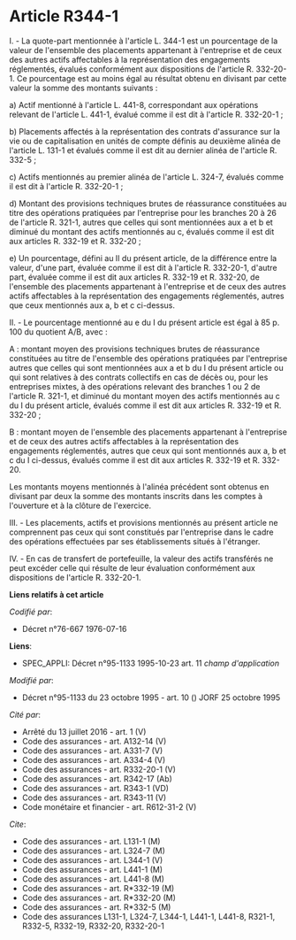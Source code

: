 # Article R344-1

I. - La quote-part mentionnée à l'article L. 344-1 est un pourcentage de la valeur de l'ensemble des placements appartenant à
l'entreprise et de ceux des autres actifs affectables à la représentation des engagements réglementés, évalués conformément
aux dispositions de l'article R. 332-20-1. Ce pourcentage est au moins égal au résultat obtenu en divisant par cette valeur
la somme des montants suivants :

a) Actif mentionné à l'article L. 441-8, correspondant aux opérations relevant de l'article L. 441-1, évalué comme il est dit
à l'article R. 332-20-1 ;

b) Placements affectés à la représentation des contrats d'assurance sur la vie ou de capitalisation en unités de compte
définis au deuxième alinéa de l'article L. 131-1 et évalués comme il est dit au dernier alinéa de l'article R. 332-5 ;

c) Actifs mentionnés au premier alinéa de l'article L. 324-7, évalués comme il est dit à l'article R. 332-20-1 ;

d) Montant des provisions techniques brutes de réassurance constituées au titre des opérations pratiquées par l'entreprise
pour les branches 20 à 26 de l'article R. 321-1, autres que celles qui sont mentionnées aux a et b et diminué du montant des
actifs mentionnés au c, évalués comme il est dit aux articles R. 332-19 et R. 332-20 ;

e) Un pourcentage, défini au II du présent article, de la différence entre la valeur, d'une part, évaluée comme il est dit à
l'article R. 332-20-1, d'autre part, évaluée comme il est dit aux articles R. 332-19 et R. 332-20, de l'ensemble des
placements appartenant à l'entreprise et de ceux des autres actifs affectables à la représentation des engagements
réglementés, autres que ceux mentionnés aux a, b et c ci-dessus.

II. - Le pourcentage mentionné au e du I du présent article est égal à 85 p. 100 du quotient A/B, avec :

A : montant moyen des provisions techniques brutes de réassurance constituées au titre de l'ensemble des opérations
pratiquées par l'entreprise autres que celles qui sont mentionnées aux a et b du I du présent article ou qui sont relatives à
des contrats collectifs en cas de décès ou, pour les entreprises mixtes, à des opérations relevant des branches 1 ou 2 de
l'article R. 321-1, et diminué du montant moyen des actifs mentionnés au c du I du présent article, évalués comme il est dit
aux articles R. 332-19 et R. 332-20 ;

B : montant moyen de l'ensemble des placements appartenant à l'entreprise et de ceux des autres actifs affectables à la
représentation des engagements réglementés, autres que ceux qui sont mentionnés aux a, b et c du I ci-dessus, évalués comme
il est dit aux articles R. 332-19 et R. 332-20.

Les montants moyens mentionnés à l'alinéa précédent sont obtenus en divisant par deux la somme des montants inscrits dans les
comptes à l'ouverture et à la clôture de l'exercice.

III. - Les placements, actifs et provisions mentionnés au présent article ne comprennent pas ceux qui sont constitués par
l'entreprise dans le cadre des opérations effectuées par ses établissements situés à l'étranger.

IV. - En cas de transfert de portefeuille, la valeur des actifs transférés ne peut excéder celle qui résulte de leur
évaluation conformément aux dispositions de l'article R. 332-20-1.

**Liens relatifs à cet article**

_Codifié par_:

  - Décret n°76-667 1976-07-16

**Liens**:

  - SPEC_APPLI: Décret n°95-1133 1995-10-23 art. 11 *champ d'application*

_Modifié par_:

  - Décret n°95-1133 du 23 octobre 1995 - art. 10 () JORF 25 octobre 1995

_Cité par_:

  - Arrêté du 13 juillet 2016 - art. 1 (V)
  - Code des assurances - art. A132-14 (V)
  - Code des assurances - art. A331-7 (V)
  - Code des assurances - art. A334-4 (V)
  - Code des assurances - art. R332-20-1 (V)
  - Code des assurances - art. R342-17 (Ab)
  - Code des assurances - art. R343-1 (VD)
  - Code des assurances - art. R343-11 (V)
  - Code monétaire et financier - art. R612-31-2 (V)

_Cite_:

  - Code des assurances - art. L131-1 (M)
  - Code des assurances - art. L324-7 (M)
  - Code des assurances - art. L344-1 (V)
  - Code des assurances - art. L441-1 (M)
  - Code des assurances - art. L441-8 (M)
  - Code des assurances - art. R*332-19 (M)
  - Code des assurances - art. R*332-20 (M)
  - Code des assurances - art. R*332-5 (M)
  - Code des assurances L131-1, L324-7, L344-1, L441-1, L441-8, R321-1, R332-5, R332-19, R332-20, R332-20-1
